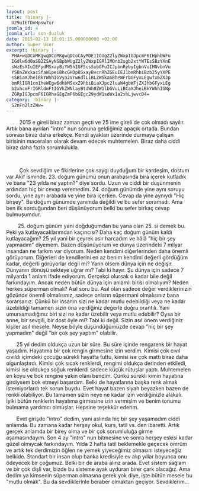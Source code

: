 ```yaml
---
layout: post
title: !binary |-
  U29uIETDvHpsw7xr
joomla_id: 4
joomla_url: son-duzluk
date: 2015-02-13 18:01:15.000000000 +02:00
author: Super User
excerpt: !binary |-
  PHA+wqDCoMKgwqDCoMKgwqDCoCAyMDE1IGUgZ2lyZWxpIGJpcmF6IHphbWFu
  IGdlw6d0aSB2ZSAyNSBpbWUgZ2lyZWxpIGRlIMOnb2sgb2xtYWTEsSBzYXnE
  sWzEsXIuIEFydMSxayBiYW5hIGF5csSxbGFuICJpbnRybyIgbnVuIHNvbnVu
  YSBnZWxkacSfaW1peiBhcGHDp8SxayBvcnRhZGEuIEJ1bmRhbiBzb25yYXPE
  sSBiaXJheiBkYWhhIGVya2Vrw6dlLiBLZW5kaSBheWFrbGFyxLEgw7x6ZXJp
  bmRlIGR1cm1heWEgw6dhbMSxxZ9hbiBiaXJpc2luaW4gbWFjZXJhbGFyxLEg
  b2xhcmFrIGRldmFtIGVkZWNlayBtdWh0ZW1lbGVuLiBCaXJheiBkYWhhIGNp
  ZGRpIGJpcmF6IGRhaGEgZmF6bGEgc29ydW1sdWx1a2xhLjwvcD4=
category: !binary |-
  S2nFn2lzZWw=
---
```

<p>         2015 e gireli biraz zaman geçti ve 25 ime gireli de çok olmadı sayılır. Artık bana ayrılan "intro" nun sonuna geldiğimiz apaçık ortada. Bundan sonrası biraz daha erkekçe. Kendi ayakları üzerinde durmaya çalışan birisinin maceraları olarak devam edecek muhtemelen. Biraz daha ciddi biraz daha fazla sorumlulukla.</p>

<p> </p>
<p>         Çok sevdiğim ve fikirlerine çok saygı duyduğum bir kardeşim, dostum var Akif isminde. 23. doğum günümü onun arabasında bira içerek kutladık ve bana "23 yılda ne yaptın?" diye sordu. Uzun ve ciddi bir düşünmenin ardından hiç bir cevap veremedim. 24. doğum günümde yine aynı soruyu sordu, yine aynı arabada ve yine bira içerken. Cevap da yine aynıydı "Hiç birşey". Bu doğum günümde yanımda değildi ve bu sefer soramadı. Ama ben ilk sorduğundan beri düşünüyorum belki bu sefer birkaç cevap bulmuşumdur.</p>
<p>        25. doğum günüm yani doğduğumdan bu yana olan 25. si demek bu. Peki ya kutlayacaklarımdan kaçıncısı? Daha kaç doğum günüm kaldı kutlayacağım? 25 yıl yani bir çeyrek asır harcadım ve hâlâ "hiç bir şey yapmadım" diyemem. Bazen düşünüyorum ve dünya üzerindeki 7 milyar insandan ne farkım var diyorum. Neden kendimi diğerlerinden daha önemli görüyorum. Diğerleri de kendilerini en az benim kendimi değerli gördüğüm kadar, değerli görüyorlar değil mi? Yarın ölsem dünya için ne değişir. Dünyanın dönüşü sekteye uğrar mı? Tabi ki hayır. Şu dünya için sadece 7 milyarda 1 anlam ifade ediyorum. Gerçekçi olursak o kadar bile değil farkındayım. Ancak neden bütün dünya için anlamlı birisi olmalıyım? Neden herkes süperman olmalı? Asıl soru bu. Asıl olan sadece değer verdiklerinizin gözünde önemli olmalısınız, sadece onların süpermani olmalısınız bana sorarsanız. Çünkü bir insanın sizi ne kadar mutlu edebildiği veya ne kadar üzebildiği tamamen sizin ona verdiğiniz değerle doğru orantılı. Yani umursamadığınız biri sizi ne kadar üzebilir veya mutlu edebilir? Oysa bir anne, bir sevgili, bir dost öyle mi? Tabi ki değil. Sizin asıl önem verdiğiniz kişiler asıl mesele. Neyse böyle düşündüğümüzde cevap "hiç bir şey yapmadım" değil "bir çok şey yaptım" olabilir.</p>
<p>       25 yıl dedim oldukça uzun bir süre. Bu süre içinde rengarenk bir hayat yaşadım. Hayatıma bir çok rengin girmesine izin verdim. Kimisi çok cıvıl cıvıldı içimdeki çocuğu sürekli hayatta tuttu, kimisi ise çok mattı biraz daha olgunlaştırdı. Kimisi çok sıcak renklerdi, rengimi oldukça derinden etkiledi, kimisi ise oldukça soğuk renklerdi sadece küçük rütuşlar yaptı. Muhtemelen en koyu ve bok rengine yakın olanı bendim. Çünkü sürekli kimin hayatına girdiysem bok etmeyi başardım. Belki de hayatlarına başka renk almak istemiyorlardı tek sorun buydu. Evet hayat bazen siyah beyazken bazen de renkli olabiliyor. Bu tamamen sizin neye ne kadar izin verdiğinizle alakalı. İyiki bütün renklerin hayatıma girmesine izin vermişim ve benim tonumu bulmama yardımcı olmuşlar. Hepsine teşekkür ederim.</p>
<p>       Evet girişde "intro" dedim, yani aslında hiç bir şey yaşamadım ciddi anlamda. Bu zamana kadar herşey okul, kurs, tatil vs. den ibaretti. Artık gerçek anlamda bir birey olma ve bir çok sorumluluğa girme aşamasındayım. Son 4 ay "intro" nun bitmesine ve sonra herşey eskisi kadar güzel olmıycak farkındayım. Yılda 2 hafta tatil beklemekle geçecek ömrüm ve artık tek derdimizin öğlen ne yemek yiyeceğimiz olmasını isteyeceğiz belkide. Standart bir insan olup banka kredisiyle ev alıp yıllar boyunca onu ödeyecek bir çoğumuz. Belki bir de araba alırız arada. Evet sistem sağlam ve bir çok dişli var, bizde bu sisteme ayak uyduran birer çark olacağız. Ama dedim ya kimsenin süperman olmasına gerek yok diye, işte bütün mesele bu "mutlu olmak". Bu da sevdiklerinle beraber olmaktan geçiyor. Sevdiklerim...</p>
